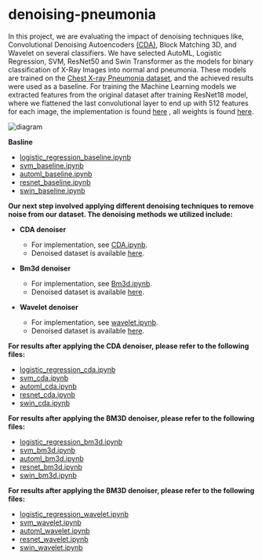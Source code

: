 # denoising-pneumonia
In this project, we are evaluating the impact of denoising techniques like, Convolutional Denoising Autoencoders [(CDA)](https://github.com/adam-mah/Medical-Image-Denoising), Block Matching 3D, and Wavelet on several classifiers. We have selected AutoML, Logistic Regression, SVM, ResNet50 and Swin Transformer as the models for binary classification of X-Ray Images into normal and pneumonia. These models are trained on the [Chest X-ray Pneumonia dataset](https://www.kaggle.com/datasets/paultimothymooney/chest-xray-pneumonia), and the achieved results were used as a baseline. For training the Machine Learning models we extracted features from the original dataset after training ResNet18 model, where we flattened the last convolutional layer to end up with 512 features for each image, the implementation is found [here](Feature_Extraction) , all weights is found [here](https://mbzuaiac-my.sharepoint.com/:f:/g/personal/dawlat_akaila_mbzuai_ac_ae/EoFn_5c7Ib1Gnk5mxSn9OdcBnt0CDnBhEZqwjnNE3oeIig?e=nhiOuB).

![diagram](https://github.com/dawlattt/denoising-pneumonia/assets/150269995/dcb62888-6cf1-4629-889d-2cff54cfe786)


**Basline**
  - [logistic_regression_baseline.ipynb](Logistic_Regression/logistic_regression_baseline.ipynb)
  - [svm_baseline.ipynb](SVM/svm_baseline.ipynb)
  - [automl_baseline.ipynb](AutoML/automl_baseline.ipynb)
  - [resnet_baseline.ipynb](ResNet50/resnet_baseline.ipynb)
  - [swin_baseline.ipynb](Swin/swin_baseline.ipynb)




**Our next step involved applying different denoising techniques to remove noise from our dataset. The denoising methods we utilized include:**

- **CDA denoiser**
  - For implementation, see [CDA.ipynb](Denoisers/CDA.ipynb).
  - Denoised dataset is available [here](https://mbzuaiac-my.sharepoint.com/:f:/g/personal/dawlat_akaila_mbzuai_ac_ae/EleswHYsodxNhBVfQknlTTYBSUVkyrrd8ihPkiCFn3emHA?e=1IZ9M4).

- **Bm3d denoiser**
  - For implementation, see [Bm3d.ipynb](Denoisers/Bm3d.ipynb).
  - Denoised dataset is available [here](https://mbzuaiac-my.sharepoint.com/:f:/g/personal/dawlat_akaila_mbzuai_ac_ae/Es4l41z5vtFKqJ86bEeuFdYBtU2CRlrGcUMYlgf--V4gyQ?e=ypPiE4).

- **Wavelet denoiser**
  - For implementation, see [wavelet.ipynb](Denoisers/wavelet.ipynb).
  - Denoised dataset is available [here](https://mbzuaiac-my.sharepoint.com/:f:/g/personal/dawlat_akaila_mbzuai_ac_ae/EoD-W5BEoEBHodObX0HsTq4BNF83OriRgVpEUrjcqAzg3Q?e=fl6y1j).



**For results after applying the CDA denoiser, please refer to the following files:**
  - [logistic_regression_cda.ipynb](Logistic_Regression/logistic_regression_cda.ipynb)
  - [svm_cda.ipynb](SVM/svm_cda.ipynb)
  - [automl_cda.ipynb](AutoML/automl_cda.ipynb)
  - [resnet_cda.ipynb](ResNet50/resnet_cda.ipynb)
  - [swin_cda.ipynb](Swin/swin_cda.ipynb)

**For results after applying the BM3D denoiser, please refer to the following files:**
  - [logistic_regression_bm3d.ipynb](Logistic_Regression/logistic_regression_bm3d.ipynb)
  - [svm_bm3d.ipynb](SVM/svm_bm3d.ipynb)
  - [automl_bm3d.ipynb](AutoML/automl_bm3d.ipynb)
  - [resnet_bm3d.ipynb](ResNet50/resnet_bm3d.ipynb)
  - [swin_bm3d.ipynb](Swin/swin_bm3d.ipynb)

**For results after applying the BM3D denoiser, please refer to the following files:**
  - [logistic_regression_wavelet.ipynb](Logistic_Regression/logistic_regression_wavelet.ipynb)
  - [svm_wavelet.ipynb](SVM/svm_wavelet.ipynb)
  - [automl_wavelet.ipynb](AutoML/automl_wavelet.ipynb)
  - [resnet_wavelet.ipynb](ResNet50/resnet_wavelet.ipynb)
  - [swin_wavelet.ipynb](Swin/swin_wavelet.ipynb)
  

